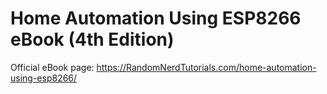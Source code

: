 # Home Automation Using ESP8266 eBook (4th Edition)
Official eBook page: https://RandomNerdTutorials.com/home-automation-using-esp8266/
